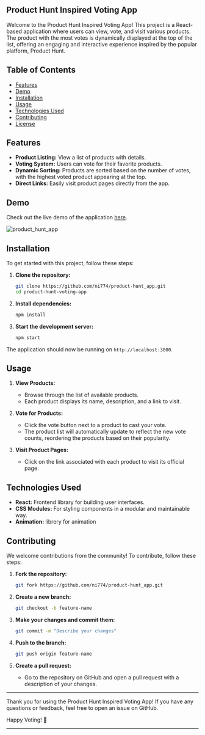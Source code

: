 ## Product Hunt Inspired Voting App

Welcome to the Product Hunt Inspired Voting App! This project is a React-based application where users can view, vote, and visit various products. The product with the most votes is dynamically displayed at the top of the list, offering an engaging and interactive experience inspired by the popular platform, Product Hunt.

## Table of Contents

- [Features](#features)
- [Demo](#demo)
- [Installation](#installation)
- [Usage](#usage)
- [Technologies Used](#technologies-used)
- [Contributing](#contributing)
- [License](#license)

## Features

- **Product Listing:** View a list of products with details.
- **Voting System:** Users can vote for their favorite products.
- **Dynamic Sorting:** Products are sorted based on the number of votes, with the highest voted product appearing at the top.
- **Direct Links:** Easily visit product pages directly from the app.

## Demo

Check out the live demo of the application [here](#).

![product_hunt_app](https://github.com/ni774/product-hunt_app/assets/61626746/43dc1621-c3b6-4112-ad5b-36cc53c0ee05)


## Installation

To get started with this project, follow these steps:

1. **Clone the repository:**
    ```bash
    git clone https://github.com/ni774/product-hunt_app.git
    cd product-hunt-voting-app
    ```

2. **Install dependencies:**
    ```bash
    npm install
    ```

3. **Start the development server:**
    ```bash
    npm start
    ```

The application should now be running on `http://localhost:3000`.

## Usage

1. **View Products:**
   - Browse through the list of available products.
   - Each product displays its name, description, and a link to visit.

2. **Vote for Products:**
   - Click the vote button next to a product to cast your vote.
   - The product list will automatically update to reflect the new vote counts, reordering the products based on their popularity.

3. **Visit Product Pages:**
   - Click on the link associated with each product to visit its official page.

## Technologies Used

- **React:** Frontend library for building user interfaces.
- **CSS Modules:** For styling components in a modular and maintainable way.
- **Animation:** librery for animation

## Contributing

We welcome contributions from the community! To contribute, follow these steps:

1. **Fork the repository:**
    ```bash
    git fork https://github.com/ni774/product-hunt_app.git
    ```

2. **Create a new branch:**
    ```bash
    git checkout -b feature-name
    ```

3. **Make your changes and commit them:**
    ```bash
    git commit -m "Describe your changes"
    ```

4. **Push to the branch:**
    ```bash
    git push origin feature-name
    ```

5. **Create a pull request:** 
   - Go to the repository on GitHub and open a pull request with a description of your changes.


---

Thank you for using the Product Hunt Inspired Voting App! If you have any questions or feedback, feel free to open an issue on GitHub.

Happy Voting! 🚀

---

